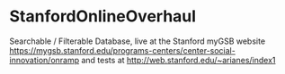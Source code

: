 # StanfordOnlineOverhaul
Searchable / Filterable Database, live at the Stanford myGSB website https://mygsb.stanford.edu/programs-centers/center-social-innovation/onramp and tests at http://web.stanford.edu/~arianes/index1
